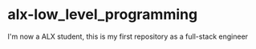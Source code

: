# alx-low_level_programming
I'm now a ALX student, this is my first repository as a full-stack engineer 
